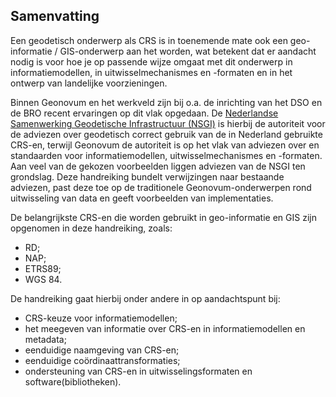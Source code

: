 ## Samenvatting

Een geodetisch onderwerp als CRS is in toenemende mate ook een geo-informatie / GIS-onderwerp aan het worden, wat betekent dat er aandacht nodig is voor hoe je op passende wijze omgaat met dit onderwerp in informatiemodellen, in uitwisselmechanismes en -formaten en in het ontwerp van landelijke voorzieningen.

Binnen Geonovum en het werkveld zijn bij o.a. de inrichting van het DSO en de BRO recent ervaringen op dit vlak opgedaan. De [Nederlandse Samenwerking Geodetische Infrastructuur (NSGI)](https://nsgi.nl/) is hierbij de autoriteit voor de adviezen over geodetisch correct gebruik van de in Nederland gebruikte CRS-en, terwijl Geonovum de autoriteit is op het vlak van adviezen over en standaarden voor informatiemodellen, uitwisselmechanismes en -formaten. Aan veel van de gekozen voorbeelden liggen adviezen van de NSGI ten grondslag. Deze handreiking bundelt verwijzingen naar bestaande adviezen, past deze toe op de traditionele Geonovum-onderwerpen rond uitwisseling van data en geeft voorbeelden van implementaties. 

De belangrijkste CRS-en die worden gebruikt in geo-informatie en GIS zijn opgenomen in deze handreiking, zoals:

* RD;
* NAP;
* ETRS89;
* WGS 84.

De handreiking gaat hierbij onder andere in op aandachtspunt bij:

* CRS-keuze voor informatiemodellen;
* het meegeven van informatie over CRS-en in informatiemodellen en metadata;
* eenduidige naamgeving van CRS-en;
* eenduidige coördinaattransformaties;
* ondersteuning van CRS-en in uitwisselingsformaten en software(bibliotheken).

